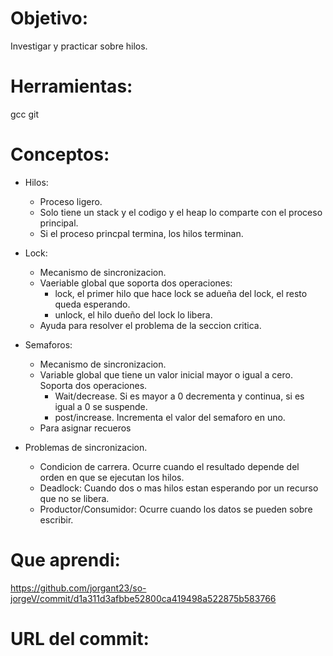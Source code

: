 # Objetivo:
Investigar y practicar sobre hilos.

# Herramientas:
gcc
git

# Conceptos:
+ Hilos:
  + Proceso ligero.
  + Solo tiene un stack y el codigo y el heap lo comparte con el proceso principal.
  + Si el proceso princpal termina, los hilos terminan.

+ Lock:
  + Mecanismo de sincronizacion.
  + Vaeriable global que soporta dos operaciones:
    + lock, el primer hilo que hace lock se adueña del lock, el resto queda esperando.
    + unlock, el hilo dueño del lock lo libera.
  + Ayuda para resolver el problema de la seccion critica.
  
 + Semaforos:
    + Mecanismo de sincronizacion.
    + Variable global que tiene un valor inicial mayor o igual a cero. Soporta dos operaciones.
      + Wait/decrease. Si es mayor a 0 decrementa y continua, si es igual a 0 se suspende.
      + post/increase. Incrementa el valor del semaforo en uno.
    + Para asignar recueros
  + Problemas de sincronizacion.
    + Condicion de carrera. Ocurre cuando el resultado depende del orden en que se ejecutan los hilos.
    + Deadlock: Cuando dos o mas hilos estan esperando por un recurso que no se libera.
    + Productor/Consumidor: Ocurre cuando los datos se pueden sobre escribir.
    
   # Que aprendi:
   https://github.com/jorgant23/so-jorgeV/commit/d1a311d3afbbe52800ca419498a522875b583766
   
   # URL del commit:
